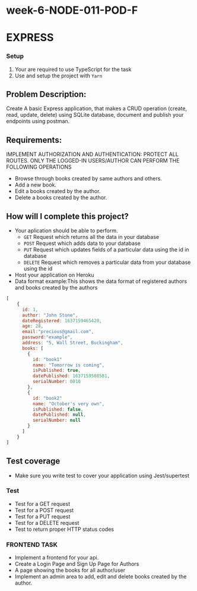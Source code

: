 # week-6-NODE-011-POD-F
# EXPRESS 

### Setup
1. Your are required to use TypeScript for the task
2. Use and setup the project with `Yarn`

## Problem Description:

Create A basic Express application, that makes a CRUD operation (create, read, update, delete) using SQLite database, document and publish your endpoints using postman.

## Requirements:
IMPLEMENT AUTHORIZATION AND AUTHENTICATION: PROTECT ALL ROUTES. ONLY THE LOGGED-IN USERS/AUTHOR CAN PERFORM THE FOLLOWING OPERATIONS


 -  Browse through books created by same authors and others.
 -  Add a new book.
 -  Edit a books created by the author.
 -  Delete a books created by the author.

## How will I complete this project?
- Your aplication should be able to perform.
  - `GET` Request which returns all the data in your database
  - `POST` Request which adds data to your database
  - `PUT` Request which updates fields of a particular data using the id in database
  - `DELETE` Request which removes a particular data from your database using the id
- Host your application on Heroku
- Data format example:This shows the data format of registered authors and books created by the authors

```javascript
[
    {
      id: 1,
      author: "John Stone",
      dateRegistered: 1637159465420,
      age: 28,
      email:"precious@gmail.com",
      password:"example",
      address: "5, Wall Street, Buckingham",
      books: [
        {
          id: "book1"
          name: "Tomorrow is coming",
          isPublished: true,
          datePublished: 1637159508581,
          serialNumber: 0010
        },
        {
          id: "book2"
          name: "October's very own",
          isPublished: false,
          datePublished: null,
          serialNumber: null
        }
      ]
    }
]
```
## Test coverage
- Make sure you write test to cover your application using Jest/supertest

### Test
- Test for a GET request
- Test for a POST request
- Test for a PUT request
- Test for a DELETE request
- Test to return proper HTTP status codes

### FRONTEND TASK
- Implement a frontend for your api.
-  Create a Login Page and Sign Up Page for Authors
-  A page  showing the books for all  author/user 
-  Implement  an admin area to add, edit and delete books created by the author.
